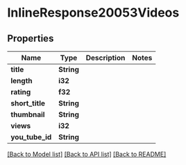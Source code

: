 # InlineResponse20053Videos

## Properties

Name | Type | Description | Notes
------------ | ------------- | ------------- | -------------
**title** | **String** |  | 
**length** | **i32** |  | 
**rating** | **f32** |  | 
**short_title** | **String** |  | 
**thumbnail** | **String** |  | 
**views** | **i32** |  | 
**you_tube_id** | **String** |  | 

[[Back to Model list]](../README.md#documentation-for-models) [[Back to API list]](../README.md#documentation-for-api-endpoints) [[Back to README]](../README.md)


